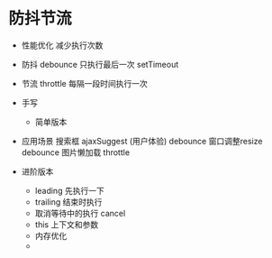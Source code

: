 # 防抖节流

- 性能优化
  减少执行次数
- 防抖
  debounce 只执行最后一次 
  setTimeout
- 节流
  throttle 每隔一段时间执行一次

- 手写
  - 简单版本
    
- 应用场景
  搜索框 ajaxSuggest (用户体验) debounce 
  窗口调整resize debounce
  图片懒加载 throttle

- 进阶版本
  - leading 先执行一下
  - trailing 结束时执行
  - 取消等待中的执行 cancel
  - this 上下文和参数
  - 内存优化 
  - 